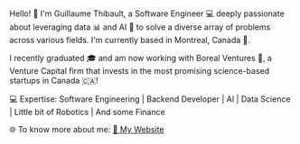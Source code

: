 Hello! 👋 I'm Guillaume Thibault, a Software Engineer 💻  deeply passionate about leveraging data 📊 and AI 🤖 to solve a diverse array of problems across various fields. I'm currently based in Montreal, Canada 🍁.

I recently graduated 🎓 and am now working with Boreal Ventures 🧭, a Venture Capital firm that invests in the most promising science-based startups in Canada 🇨🇦!

💻 Expertise: Software Engineering | Backend Developer | AI | Data Science | Little bit of Robotics | And some Finance

🌐 To know more about me: [🔗 My Website](https://guthi1.github.io/)
